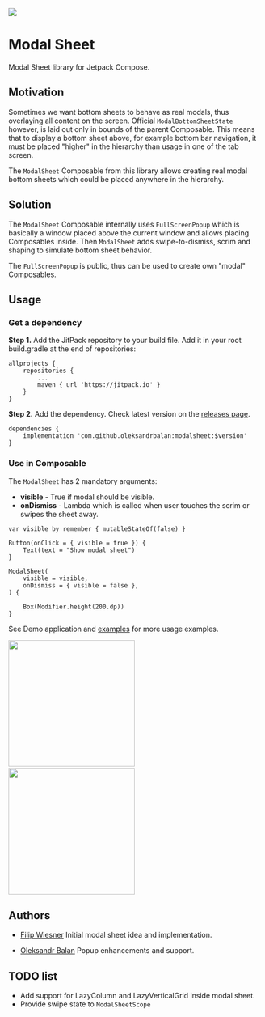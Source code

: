 [![](https://jitpack.io/v/oleksandrbalan/modalsheet.svg)](https://jitpack.io/#oleksandrbalan/modalsheet)

# Modal Sheet

Modal Sheet library for Jetpack Compose.

## Motivation

Sometimes we want bottom sheets to behave as real modals, thus overlaying all content on the screen. Official `ModalBottomSheetState` however, is laid out only in bounds of the parent Composable. This means that to display a bottom sheet above, for example bottom bar navigation, it must be placed "higher" in the hierarchy than usage in one of the tab screen.

The `ModalSheet` Composable from this library allows creating real modal bottom sheets which could be placed anywhere in the hierarchy. 

## Solution

The `ModalSheet` Composable internally uses `FullScreenPopup` which is basically a window placed above the current window and allows placing Composables inside. Then `ModalSheet` adds swipe-to-dismiss, scrim and shaping to simulate bottom sheet behavior.

The `FullScreenPopup` is public, thus can be used to create own "modal" Composables.

## Usage

### Get a dependency

**Step 1.** Add the JitPack repository to your build file.
Add it in your root build.gradle at the end of repositories:
```
allprojects {
    repositories {
        ...
        maven { url 'https://jitpack.io' }
    }
}
```

**Step 2.** Add the dependency.
Check latest version on the [releases page](https://github.com/oleksandrbalan/modalsheet/releases).
```
dependencies {
    implementation 'com.github.oleksandrbalan:modalsheet:$version'
}
```

### Use in Composable

The `ModalSheet` has 2 mandatory arguments: 
* **visible** - True if modal should be visible.
* **onDismiss** - Lambda which is called when user touches the scrim or swipes the sheet away.

```
var visible by remember { mutableStateOf(false) }

Button(onClick = { visible = true }) {
    Text(text = "Show modal sheet")
}

ModalSheet(
    visible = visible,
    onDismiss = { visible = false },
) {
    
    Box(Modifier.height(200.dp))
}
```

See Demo application and [examples](demo/src/main/kotlin/eu/wewox/modalsheet/screens) for more usage examples.

<img src="https://user-images.githubusercontent.com/20944869/166837599-3b7423db-cee1-4444-b760-3986bc1aa695.gif" width="250" />&emsp;<img src="https://user-images.githubusercontent.com/20944869/166837878-06c73b4e-6b6e-4eae-ab91-56ba2dffbb8d.gif" width="250" />

## Authors

* [Filip Wiesner](https://github.com/wooodenleg) Initial modal sheet idea and implementation.

* [Oleksandr Balan](https://github.com/oleksandrbalan) Popup enhancements and support.


## TODO list

* Add support for LazyColumn and LazyVerticalGrid inside modal sheet.
* Provide swipe state to `ModalSheetScope`
